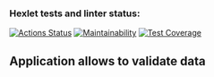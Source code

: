 ### Hexlet tests and linter status:
[![Actions Status](https://github.com/punchybunchy/java-project-78/workflows/hexlet-check/badge.svg)](https://github.com/punchybunchy/java-project-78/actions)
[![Maintainability](https://api.codeclimate.com/v1/badges/38b9dfda4e588373a1c7/maintainability)](https://codeclimate.com/github/punchybunchy/java-project-78/maintainability)
[![Test Coverage](https://api.codeclimate.com/v1/badges/38b9dfda4e588373a1c7/test_coverage)](https://codeclimate.com/github/punchybunchy/java-project-78/test_coverage)

## Application allows to validate data